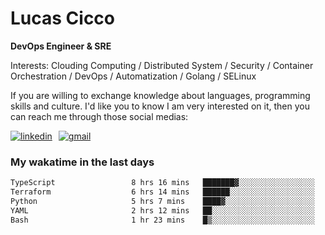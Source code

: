 # Lucas Cicco

**DevOps Engineer & SRE**

Interests: Clouding Computing / Distributed System / Security / Container Orchestration / DevOps / Automatization / Golang / SELinux

If you are willing to exchange knowledge about languages, programming skills and culture. I'd like you to know I am very interested on it, then you can reach me through those social medias:

<div style="display: flex; align-items: center; gap: 10px;">
  <a href="https://www.linkedin.com/in/lucas-vitor-de-cicco" target="_blank">
    <img
      src="https://img.shields.io/badge/-LinkedIn-%230077B5?style=for-the-badge&logo=linkedin&logoColor=white"
      alt="linkedin"
      target="_blank" 
    />
  </a>
  <a href="mailto:lucasvitorx1@gmail.com">
      <img
        src="https://img.shields.io/badge/-Gmail-%23333?style=for-the-badge&logo=gmail&logoColor=white"
        alt="gmail"
        target="_blank"
      />
  </a>
</div>

### My wakatime in the last days

<!--START_SECTION:waka-->

```txt
TypeScript                 8 hrs 16 mins   ███████▓░░░░░░░░░░░░░░░░░   31.07 %
Terraform                  6 hrs 14 mins   ██████░░░░░░░░░░░░░░░░░░░   23.46 %
Python                     5 hrs 7 mins    ████▓░░░░░░░░░░░░░░░░░░░░   19.22 %
YAML                       2 hrs 12 mins   ██░░░░░░░░░░░░░░░░░░░░░░░   08.30 %
Bash                       1 hr 23 mins    █▒░░░░░░░░░░░░░░░░░░░░░░░   05.20 %
```

<!--END_SECTION:waka-->
